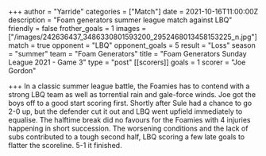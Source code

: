+++
author = "Yarride"
categories = ["Match"]
date = 2021-10-16T11:00:00Z
description = "Foam generators summer league match against LBQ"
friendly = false
frother_goals = 1
images = ["/images/242636437_3486330801593200_2952468013458153225_n.jpg"]
match = true
opponent = "LBQ"
opponent_goals = 5
result = "Loss"
season = "summer"
team = "Foam Generators"
title = "Foam Generators Sunday League 2021 - Game 3"
type = "post"
[[scorers]]
goals = 1
scorer = "Joe Gordon"

+++
In a classic summer league battle, the Foamies has to contend with a strong LBQ team as well as torrential rain and gale-force winds. Joe got the boys off to a good start scoring first. Shortly after Sule had a chance to go 2-0 up, but the defender cut it out and LBQ went upfield immediately to equalise. The halftime break did no favours for the Foamies with 4 injuries happening in short succession. The worsening conditions and the lack of subs contributed to a tough second half, LBQ scoring a few late goals to flatter the scoreline. 5-1 it finished. 

